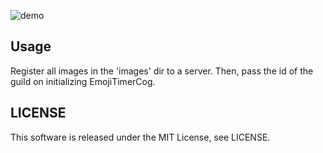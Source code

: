 ![demo](https://raw.github.com/wiki/yoko72/emoji_timer/images/emoji_timer_sample.gif)

## Usage

Register all images in the 'images' dir to a server. 
Then, pass the id of the guild on initializing EmojiTimerCog.


## LICENSE

This software is released under the MIT License, see LICENSE.
